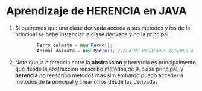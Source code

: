 # Aprendizaje de HERENCIA en JAVA

1. Si queremos que una clase derivada acceda a sus metodos y los de la principal se bebe instanciar la clase derivada y no la principal.
    ```java
            Perro dalmata = new Perro();
            Animal dalmata = new Perro(); //ACA NO PODRIAMOS ACCEDER A LOS METODOS DE LA CLASE PERRO, UNICAMENTE A LOS DE ANIMAL.
    ```
2. Note que la diferencia entre la **abstraccion** y herencia es principalmente que desde la abstraccion reescribo metodos de la clase principal, y **herencia** no reescribo metodos mas sim embargo puedo acceder a metodos de la principal y crear otros desde las derivadas.